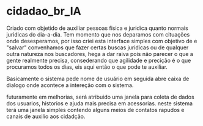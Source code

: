 # cidadao_br_IA
Criado com objetido de auxiliar pessoas fisica e juridica quanto normais juridicas do dia-a-dia.
Tem momento que nos deparamos com cituações onde desesperamos, por isso criei esta interface simples com objetivo de e "salvar"
convenhamos que fazer certas buscas juridicas ou de qualquer outra natureza nos buscadores, hega a dar raiva pois não parecer o que a gente realmente precisa, 
consederando que agilidade e precição é o que procuramos todos os dias, eis aqui então o que pode te auxiliar.

Basicamente o sistema pede nome de usuário em seguida abre caixa de dialogo onde acontece a intereção com o sistema.

futuramente em melhorias, será atribuido uma janela para coleta de dados dos usuarios, historios e ajuda mais precisa em acessorias.
neste sistema terá uma janela simples contendo alguns meios de contatos rapudos e canais de auxilio aos cidadção.

